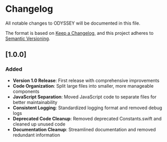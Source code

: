 # Changelog

All notable changes to ODYSSEY will be documented in this file.

The format is based on [Keep a Changelog](https://keepachangelog.com/en/1.0.0/),
and this project adheres to [Semantic Versioning](https://semver.org/spec/v2.0.0.html).

## [1.0.0]

### Added

- **Version 1.0 Release**: First release with comprehensive improvements
- **Code Organization**: Split large files into smaller, more manageable components
- **JavaScript Separation**: Moved JavaScript code to separate files for better maintainability
- **Consistent Logging**: Standardized logging format and removed debug logs
- **Deprecated Code Cleanup**: Removed deprecated Constants.swift and cleaned up unused code
- **Documentation Cleanup**: Streamlined documentation and removed redundant information
